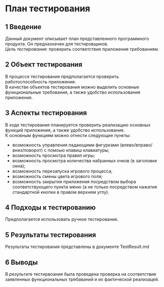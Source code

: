 # План тестирования  

## 1 Введение

Данный документ описывает план представленного программного продукта. Он предназначен для тестировщиков.  
*Цель тестирования:* проверить соответствие приложения требованиям. 

## 2 Объект тестирования

В процессе тестирования предполагается проверить работоспособность приложения.  
В качестве объектов тестирования можно выделить основные функциональные требования, а также удобство использования приложения.   

## 3 Аспекты тестирования

В ходе тестирования планируется проверить реализацию основных функций приложения, а также удобство использования.  
К основным функциям можно отнести следующие пункты:  

* возможность управления падающими фигурками (влево/вправо/вниз/поворот) с помоью клавиш клавиатуры;  
* возможность просмотра правил игры;  
* возможность просмотра количества набранных очков (в заголовке окна);  
* возможность перезапуска игрового процесса;  
* возможность смены цвета игрового поля;  
* возможность закрытия приложения посредством выбора соответствующего пункта меню (а не только посредством нажатия стандартной кнопки в правом верхнем углу).  

## 4 Подходы к тестированию

Предполагается использовать ручное тестирование.  

## 5 Результаты тестирования

Результаты тестирования представлены в документе TestResult.md  

## 6 Выводы
 
В результате тестирвоания была проведена проверка на соответствие заявленных функциональных требаваний и их фактической реализацей.  
